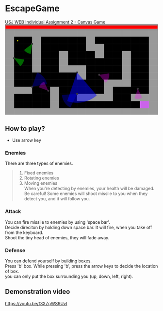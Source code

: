 # EscapeGame
USJ WEB Individual Assignment 2 - Canvas Game<Br/>
![sampleImg](/sample.PNG)

## How to play?
* Use arrow key

### Enemies
There are three types of enemies.<Br/>
> 1. Fixed enemies
> 2. Rotating enemies
> 3. Moving enemies  
When you're detecting by enemies, your health will be damaged.
Be careful! Some enemies will shoot missile to you when they detect you, and it will follow you.

### Attack
You can fire missile to enemies by using 'space bar'.<br/>
Decide direciton by holding down space bar. It will fire, when you take off from the keyboard.<br/>
Shoot the tiny head of enemies, they will fade away.

### Defense
You can defend yourself by building boxes.<Br/>
Press 'b' box. While pressing 'b', press the arrow keys to decide the location of box.<br/>
you can only put the box surrounding you (up, down, left, right).

## Demonstration video
https://youtu.be/f3XZqWS9UvI

